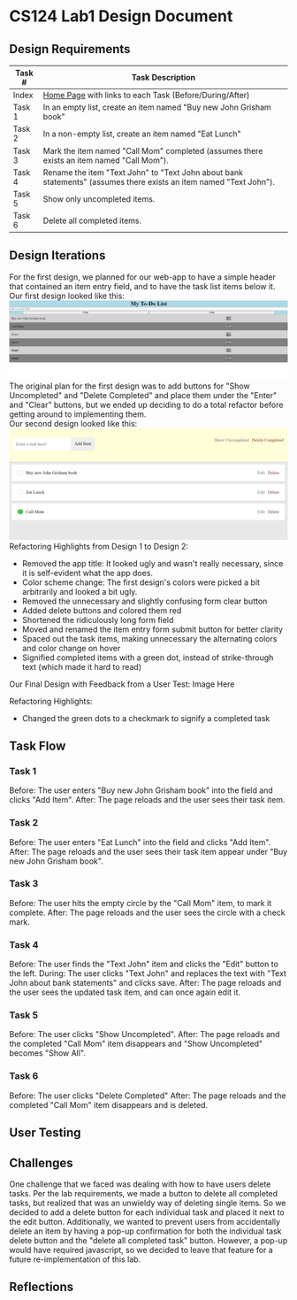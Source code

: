 # CS124 Lab1 Design Document

## Design Requirements
Task # | Task Description
------ | ----------------
Index  | [Home Page](https://mcgarvs.github.io/cs124/) with links to each Task (Before/During/After)
Task 1 | In an empty list, create an item named "Buy new John Grisham book"
Task 2 | In a non-empty list, create an item named "Eat Lunch"
Task 3 | Mark the item named "Call Mom" completed (assumes there exists an item named "Call Mom").
Task 4 | Rename the item "Text John" to "Text John about bank statements" (assumes there exists an item named "Text John").
Task 5 | Show only uncompleted items.
Task 6 | Delete all completed items.

## Design Iterations
For the first design, we planned for our web-app to have a simple header 
that contained an item entry field, and to have the task list items below it.
<br/>Our first design looked like this: 
![First Task List Design](/Images/First-Design.JPG)
<br/>The original plan for the first design was to add buttons for 
"Show Uncompleted" and "Delete Completed" and place them under the "Enter"
and "Clear" buttons, but we ended up deciding to do a total refactor before getting 
around to implementing them.
<br/>Our second design looked like this:
![Final Task List Design](/Images/Second-Design.JPG)
Refactoring Highlights from Design 1 to Design 2:
* Removed the app title: It looked ugly and wasn't really necessary, since it is self-evident what the app does.
* Color scheme change: The first design's colors were picked a bit arbitrarily and looked a bit ugly.
* Removed the unnecessary and slightly confusing form clear button
* Added delete buttons and colored them red
* Shortened the ridiculously long form field
* Moved and renamed the item entry form submit button for better clarity
* Spaced out the task items, making unnecessary the alternating colors and color change on hover
* Signified completed items with a green dot, instead of strike-through text (which made it hard to read)

Our Final Design with Feedback from a User Test:
Image Here

Refactoring Highlights:
* Changed the green dots to a checkmark to signify a completed task

## Task Flow

### Task 1
Before: The user enters "Buy new John Grisham book" into the field and clicks "Add Item".
After: The page reloads and the user sees their task item.
### Task 2
Before: The user enters "Eat Lunch" into the field and clicks "Add Item".
After: The page reloads and the user sees their task item appear under "Buy new John Grisham book".
### Task 3
Before: The user hits the empty circle by the "Call Mom" item, to mark it complete.
After: The page reloads and the user sees the circle with a check mark.
### Task 4
Before: The user finds the "Text John" item and clicks the "Edit" button to the left.
During: The user clicks "Text John" and replaces the text with "Text John about bank statements" and clicks save.
After: The page reloads and the user sees the updated task item, and can once again edit it.
### Task 5
Before: The user clicks "Show Uncompleted".
After: The page reloads and the completed "Call Mom" item disappears and "Show Uncompleted" becomes "Show All".
### Task 6
Before: The user clicks "Delete Completed"
After: The page reloads and the completed "Call Mom" item disappears and is deleted.
## User Testing

## Challenges
One challenge that we faced was dealing with how to have users
delete tasks. Per the lab requirements, we made a button to
delete all completed tasks, but realized that was an unwieldy 
way of deleting single items. So we decided to add a delete button 
for each individual task and placed it next to the edit button. 
Additionally, we wanted to prevent users from accidentally
delete an item by having a pop-up confirmation for both the 
individual task delete button and the "delete all completed 
task" button. However, a pop-up would have required javascript, 
so we decided to leave that feature for a future re-implementation 
of this lab.

## Reflections